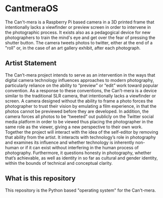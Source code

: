 # CantmeraOS

The Can't-mera is a Raspberry Pi based camera in a 3D printed frame that intentionally lacks a viewfinder or preview screen in order to intervene in the photographic process. It exists also as a pedagogical device for new photographers to train the mind's eye and get over the fear of pressing the shutter button. The camera tweets photos to twitter, either at the end of a "roll" or, in the case of an art gallery exhibit, after each photograph.

## Artist Statement

The Can’t-mera project intends to serve as an intervention in the ways that digital camera technology influences approaches to modern photography, particularly reliance on the ability to “preview” or “edit” work toward popular convention. As a response to these conventions, the Can’t-mera is a device similar to the traditional SLR camera, that intentionally lacks a viewfinder or screen. A camera designed without the ability to frame a photo forces the photographer to trust their vision by emulating a film experience, in that the photos cannot be previewed before they are developed. In addition, the camera forces all photos to be “tweeted” out publicly on the Twitter social media platform in order to be viewed thus placing the photographer in the same role as the viewer, giving a new perspective to their own work. Together the project will interact with the idea of the self-editor by removing that ability from the artist. It interacts with technology’s role in photography and examines its influence and whether technology is inherently non-human or if it can exist without interfering in the human process of photography. Furthermore, it questions honesty in photography, whether that’s achievable, as well as identity in so far as cultural and gender identity, within the bounds of technical and conceptual clarity.

## What is this repository

This repository is the Python based "operating system" for the Can't-mera.